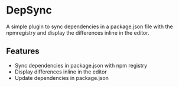 # DepSync

A simple plugin to sync dependencies in a package.json file with the npmregistry and display the differences inline in the editor.

## Features

- Sync dependencies in package.json with npm registry
- Display differences inline in the editor
- Update dependencies in package.json
